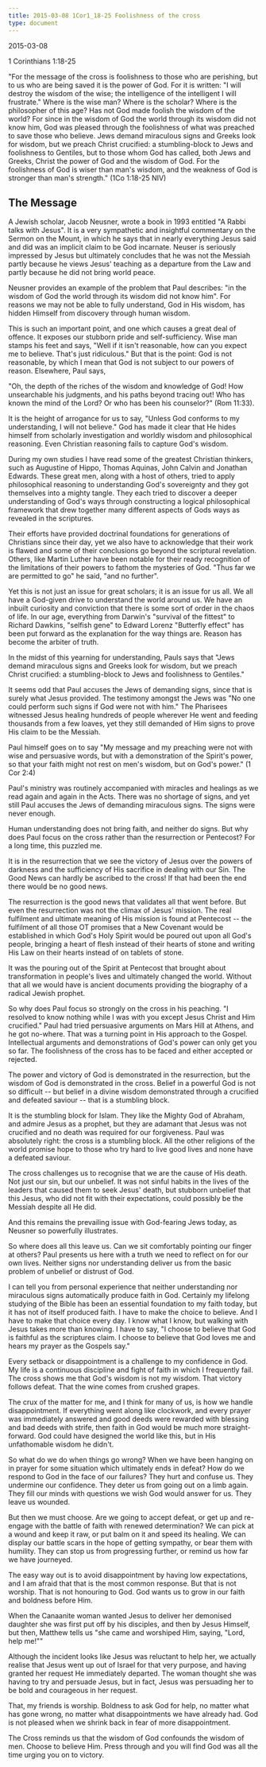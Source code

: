 ```yaml
---
title: 2015-03-08 1Cor1_18-25 Foolishness of the cross 
type: document
---
```

2015-03-08

1 Corinthians 1:18-25

"For the message of the cross is foolishness to those who are perishing,
but to us who are being saved it is the power of God. For it is written:
\"I will destroy the wisdom of the wise; the intelligence of the
intelligent I will frustrate.\" Where is the wise man? Where is the
scholar? Where is the philosopher of this age? Has not God made foolish
the wisdom of the world? For since in the wisdom of God the world
through its wisdom did not know him, God was pleased through the
foolishness of what was preached to save those who believe. Jews demand
miraculous signs and Greeks look for wisdom, but we preach Christ
crucified: a stumbling-block to Jews and foolishness to Gentiles, but to
those whom God has called, both Jews and Greeks, Christ the power of God
and the wisdom of God. For the foolishness of God is wiser than man's
wisdom, and the weakness of God is stronger than man's strength." (1Co
1:18-25 NIV)

## The Message

A Jewish scholar, Jacob Neusner, wrote a book in 1993 entitled "A Rabbi
talks with Jesus". It is a very sympathetic and insightful commentary on
the Sermon on the Mount, in which he says that in nearly everything
Jesus said and did was an implicit claim to be God incarnate. Neuser is
seriously impressed by Jesus but ultimately concludes that he was not
the Messiah partly because he views Jesus' teaching as a departure from
the Law and partly because he did not bring world peace.

Neusner provides an example of the problem that Paul describes: "in the
wisdom of God the world through its wisdom did not know him". For
reasons we may not be able to fully understand, God in His wisdom, has
hidden Himself from discovery through human wisdom.

This is such an important point, and one which causes a great deal of
offence. It exposes our stubborn pride and self-sufficiency. Wise man
stamps his feet and says, "Well if it isn't reasonable, how can you
expect me to believe. That's just ridiculous." But that is the point:
God is not reasonable, by which I mean that God is not subject to our
powers of reason. Elsewhere, Paul says,

"Oh, the depth of the riches of the wisdom and knowledge of God! How
unsearchable his judgments, and his paths beyond tracing out! Who has
known the mind of the Lord? Or who has been his counselor?" (Rom 11:33).

It is the height of arrogance for us to say, "Unless God conforms to my
understanding, I will not believe." God has made it clear that He hides
himself from scholarly investigation and worldly wisdom and
philosophical reasoning. Even Christian reasoning fails to capture God's
wisdom.

During my own studies I have read some of the greatest Christian
thinkers, such as Augustine of Hippo, Thomas Aquinas, John Calvin and
Jonathan Edwards. These great men, along with a host of others, tried to
apply philosophical reasoning to understanding God's sovereignty and
they got themselves into a mighty tangle. They each tried to discover a
deeper understanding of God's ways through constructing a logical
philosophical framework that drew together many different aspects of
Gods ways as revealed in the scriptures.

Their efforts have provided doctrinal foundations for generations of
Christians since their day, yet we also have to acknowledge that their
work is flawed and some of their conclusions go beyond the scriptural
revelation. Others, like Martin Luther have been notable for their ready
recognition of the limitations of their powers to fathom the mysteries
of God. "Thus far we are permitted to go" he said, "and no further".

Yet this is not just an issue for great scholars; it is an issue for us
all. We all have a God-given drive to understand the world around us. We
have an inbuilt curiosity and conviction that there is some sort of
order in the chaos of life. In our age, everything from Darwin's
"survival of the fittest" to Richard Dawkins, "selfish gene" to Edward
Lorenz "Butterfly effect" has been put forward as the explanation for
the way things are. Reason has become the arbiter of truth.

In the midst of this yearning for understanding, Pauls says that "Jews
demand miraculous signs and Greeks look for wisdom, but we preach Christ
crucified: a stumbling-block to Jews and foolishness to Gentiles."

It seems odd that Paul accuses the Jews of demanding signs, since that
is surely what Jesus provided. The testimony amongst the Jews was "No
one could perform such signs if God were not with him." The Pharisees
witnessed Jesus healing hundreds of people wherever He went and feeding
thousands from a few loaves, yet they still demanded of Him signs to
prove His claim to be the Messiah.

Paul himself goes on to say "My message and my preaching were not with
wise and persuasive words, but with a demonstration of the Spirit's
power, so that your faith might not rest on men's wisdom, but on God's
power." (1 Cor 2:4)

Paul's ministry was routinely accompanied with miracles and healings as
we read again and again in the Acts. There was no shortage of signs, and
yet still Paul accuses the Jews of demanding miraculous signs. The signs
were never enough.

Human understanding does not bring faith, and neither do signs. But why
does Paul focus on the cross rather than the resurrection or Pentecost?
For a long time, this puzzled me.

It is in the resurrection that we see the victory of Jesus over the
powers of darkness and the sufficiency of His sacrifice in dealing with
our Sin. The Good News can hardly be ascribed to the cross! If that had
been the end there would be no good news.

The resurrection is the good news that validates all that went before.
But even the resurrection was not the climax of Jesus' mission. The real
fulfilment and ultimate meaning of His mission is found at Pentecost --
the fulfilment of all those OT promises that a New Covenant would be
established in which God's Holy Spirit would be poured out upon all
God's people, bringing a heart of flesh instead of their hearts of stone
and writing His Law on their hearts instead of on tablets of stone.

It was the pouring out of the Spirit at Pentecost that brought about
transformation in people's lives and ultimately changed the world.
Without that all we would have is ancient documents providing the
biography of a radical Jewish prophet.

So why does Paul focus so strongly on the cross in his peaching. "I
resolved to know nothing while I was with you except Jesus Christ and
Him crucified." Paul had tried persuasive arguments on Mars Hill at
Athens, and he got no-where. That was a turning point in His approach to
the Gospel. Intellectual arguments and demonstrations of God's power can
only get you so far. The foolishness of the cross has to be faced and
either accepted or rejected.

The power and victory of God is demonstrated in the resurrection, but
the wisdom of God is demonstrated in the cross. Belief in a powerful God
is not so difficult -- but belief in a divine wisdom demonstrated
through a crucified and defeated saviour -- that is a stumbling block.

It is the stumbling block for Islam. They like the Mighty God of
Abraham, and admire Jesus as a prophet, but they are adamant that Jesus
was not crucified and no death was required for our forgiveness. Paul
was absolutely right: the cross is a stumbling block. All the other
religions of the world promise hope to those who try hard to live good
lives and none have a defeated saviour.

The cross challenges us to recognise that we are the cause of His death.
Not just our sin, but our unbelief. It was not sinful habits in the
lives of the leaders that caused them to seek Jesus' death, but stubborn
unbelief that this Jesus, who did not fit with their expectations, could
possibly be the Messiah despite all He did.

And this remains the prevailing issue with God-fearing Jews today, as
Neusner so powerfully illustrates.

So where does all this leave us. Can we sit comfortably pointing our
finger at others? Paul presents us here with a truth we need to reflect
on for our own lives. Neither signs nor understanding deliver us from
the basic problem of unbelief or distrust of God.

I can tell you from personal experience that neither understanding nor
miraculous signs automatically produce faith in God. Certainly my
lifelong studying of the Bible has been an essential foundation to my
faith today, but it has not of itself produced faith. I have to make the
choice to believe. And I have to make that choice every day. I know what
I know, but walking with Jesus takes more than knowing. I have to say,
"I choose to believe that God is faithful as the scriptures claim. I
choose to believe that God loves me and hears my prayer as the Gospels
say."

Every setback or disappointment is a challenge to my confidence in God.
My life is a continuous discipline and fight of faith in which I
frequently fail. The cross shows me that God's wisdom is not my wisdom.
That victory follows defeat. That the wine comes from crushed grapes.

The crux of the matter for me, and I think for many of us, is how we
handle disappointment. If everything went along like clockwork, and
every prayer was immediately answered and good deeds were rewarded with
blessing and bad deeds with strife, then faith in God would be much more
straight-forward. God could have designed the world like this, but in
His unfathomable wisdom he didn't.

So what do we do when things go wrong? When we have been hanging on in
prayer for some situation which ultimately ends in defeat? How do we
respond to God in the face of our failures? They hurt and confuse us.
They undermine our confidence. They deter us from going out on a limb
again. They fill our minds with questions we wish God would answer for
us. They leave us wounded.

But then we must choose. Are we going to accept defeat, or get up and
re-engage with the battle of faith with renewed determination? We can
pick at a wound and keep it raw, or put balm on it and speed its
healing. We can display our battle scars in the hope of getting
sympathy, or bear them with humility. They can stop us from progressing
further, or remind us how far we have journeyed.

The easy way out is to avoid disappointment by having low expectations,
and I am afraid that that is the most common response. But that is not
worship. That is not honouring to God. God wants us to grow in our faith
and boldness before Him.

When the Canaanite woman wanted Jesus to deliver her demonised daughter
she was first put off by his disciples, and then by Jesus Himself, but
then, Matthew tells us "she came and worshiped Him, saying, \"Lord, help
me!\""

Although the incident looks like Jesus was reluctant to help her, we
actually realise that Jesus went up out of Israel for that very purpose,
and having granted her request He immediately departed. The woman
thought she was having to try and persuade Jesus, but in fact, Jesus was
persuading her to be bold and courageous in her request.

That, my friends is worship. Boldness to ask God for help, no matter
what has gone wrong, no matter what disappointments we have already had.
God is not pleased when we shrink back in fear of more disappointment.

The Cross reminds us that the wisdom of God confounds the wisdom of men.
Choose to believe Him. Press through and you will find God was all the
time urging you on to victory.
